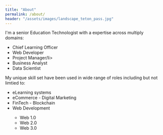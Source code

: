 ```yaml
---
title: "About"
permalink: /about/
header: "/assets/images/landscape_teton_pass.jpg"
---
```

I'm a senior Education Technologist with a expertise across multiply domains:
<ul>
	<li>Chief Learning Officer</li>
	<li>Web Developer</li>
	<li>Project Manager/li> 
	<li>Business Analyst</li>
	<li>Data Scientist</li>
</ul>

My unique skill set have been used in wide range of roles including but not limtied to:

<ul>
	<li>eLearning systems</li>
	<li>eCommerce - Digital Marketing</li> 
	<li>FinTech - Blockchain</li>
	<li>Web Development  </li>
		 <ul>
			<li>Web 1.0 </li>
			<li>Web 2.0 </li>
			<li>Web 3.0 </li>
		</ul>
</ul>


 